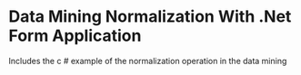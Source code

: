 # Data Mining Normalization With .Net Form Application
Includes the c # example of the normalization operation in the data mining

